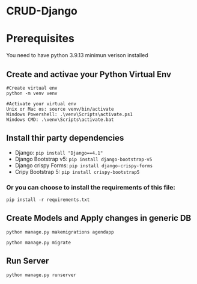 # CRUD-Django

# Prerequisites
You need to have python 3.9.13 minimun verison installed

## Create and activae your Python Virtual Env
```
#Create virtual env
python -m venv venv

#Activate your virtual env
Unix or Mac os: source venv/bin/activate
Windows Powershell: .\venv\Scripts\activate.ps1
Windows CMD: .\venv\Scripts\activate.bat
```

## Install thir party dependencies

- Django: `pip install "Django==4.1"`
- Django Bootstrap v5: `pip install django-bootstrap-v5`
- Django crispy Forms: `pip install django-crispy-forms`
- Cripy Bootstrap 5: `pip install crispy-bootstrap5`

### Or you can choose to install the requirements of this file:
```pip install -r requirements.txt```

## Create Models and Apply changes in generic DB
```
python manage.py makemigrations agendapp
```
```
python manage.py migrate
```

## Run Server
```
python manage.py runserver
```
